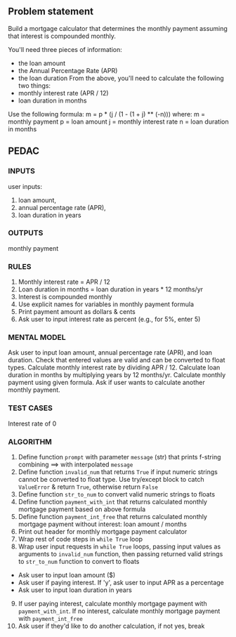 ## Problem statement

Build a mortgage calculator that determines the monthly payment assuming that interest is compounded monthly.

You'll need three pieces of information:
* the loan amount
* the Annual Percentage Rate (APR)
* the loan duration
From the above, you'll need to calculate the following two things:
* monthly interest rate (APR / 12)
* loan duration in months

Use the following formula:
m = p * (j / (1 - (1 + j) ** (-n)))
where:
       m = monthly payment
       p = loan amount
       j = monthly interest rate
       n = loan duration in months

## PEDAC

### INPUTS
user inputs:
1. loan amount, 
2. annual percentage rate (APR),
3. loan duration in years

### OUTPUTS

monthly payment

### RULES

1. Monthly interest rate = APR / 12
2. Loan duration in months = loan duration in years * 12 months/yr
3. Interest is compounded monthly
4. Use explicit names for variables in monthly payment formula
5. Print payment amount as dollars & cents
6. Ask user to input interest rate as percent (e.g., for 5%, enter 5)

### MENTAL MODEL

Ask user to input loan amount, annual percentage rate (APR), and loan duration.
Check that entered values are valid and can be converted to float types. 
Calculate monthly interest rate by dividing APR / 12. 
Calculate loan duration in months by multiplying years by 12 months/yr. 
Calculate monthly payment using given formula. 
Ask if user wants to calculate another monthly payment.

### TEST CASES 

Interest rate of 0

### ALGORITHM

1. Define function `prompt` with parameter `message` (str) that 
   prints f-string combining ==> with interpolated `message`
2. Define function `invalid_num` that returns `True` if input numeric strings cannot be converted to float type. Use try/except block to  catch `ValueError` & return `True`, otherwise return `False`
3. Define function `str_to_num` to convert valid numeric strings to floats
4. Define function `payment_with_int` that returns calculated monthly mortgage payment based on above formula
5. Define function `payment_int_free` that returns calculated monthly mortgage payment without interest: loan amount / months
6. Print out header for monthly mortgage payment calculator
7. Wrap rest of code steps in `while True` loop
8. Wrap user input requests in `while True` loops, passing input values as arguments to `invalid_num` function, then passing returned valid strings to `str_to_num` function to convert to floats
  * Ask user to input loan amount ($)
  * Ask user if paying interest. If 'y', ask user to input APR as a percentage
  * Ask user to input loan duration in years
9. If user paying interest, calculate monthly mortgage payment with `payment_with_int`. If no interest, calculate monthly mortgage payment with `payment_int_free`
10. Ask user if they'd like to do another calculation, if not yes, break